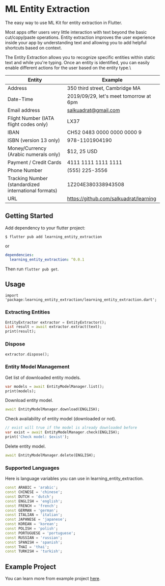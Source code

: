 # ML Entity Extraction

The easy way to use ML Kit for entity extraction in Flutter.

Most apps offer users very little interaction with text beyond the basic cut/copy/paste operations. Entity extraction improves the user experience inside your app by understanding text and allowing you to add helpful shortcuts based on context.

The Entity Extraction allows you to recognize specific entities within static text and while you're typing. Once an entity is identified, you can easily enable different actions for the user based on the entity type.\


| Entity | Example |
| --- | ----------- |
| Address | 350 third street, Cambridge MA |
| Date-Time | 2019/09/29, let's meet tomorrow at 6pm |
| Email address | salkuadrat@gmail.com |
| Flight Number (IATA flight codes only) | LX37 |
| IBAN | CH52 0483 0000 0000 0000 9 |
| ISBN (version 13 only) | 978-1101904190 |
| Money/Currency (Arabic numerals only) | $12, 25 USD |
| Payment / Credit Cards | 4111 1111 1111 1111 |
| Phone Number | (555) 225-3556 |
| Tracking Number (standardized international formats) | 1Z204E380338943508 |
| URL | https://github.com/salkuadrat/learning |


## Getting Started

Add dependency to your flutter project:

```
$ flutter pub add learning_entity_extraction
```

or

```yaml
dependencies:
  learning_entity_extraction: ^0.0.1
```

Then run `flutter pub get`.

## Usage

```
import 'package:learning_entity_extraction/learning_entity_extraction.dart';
```

### Extracting Entities

```dart
EntityExtractor extractor = EntityExtractor();
List result = await extractor.extract(text);
print(result);
```

### Dispose

```dart
extractor.dispose();
```

### Entity Model Management

Get list of downloaded entity models.

```dart
var models = await EntityModelManager.list();
print(models);
```

Download entity model.

```dart
await EntityModelManager.download(ENGLISH);
```

Check availability of entity model (downloaded or not).

```dart
// exist will true if the model is already downloaded before
var exist = await EntityModelManager.check(ENGLISH);
print('Check model: $exist');    
```

Delete entity model.

```dart
await EntityModelManager.delete(ENGLISH);
```

### Supported Languages

Here is language variables you can use in learning_entity_extraction.

```dart
const ARABIC = 'arabic';
const CHINESE = 'chinese';
const DUTCH = 'dutch';
const ENGLISH = 'english';
const FRENCH = 'french';
const GERMAN = 'german';
const ITALIAN = 'italian';
const JAPANESE = 'japanese';
const KOREAN = 'korean';
const POLISH = 'polish';
const PORTUGUESE = 'portuguese';
const RUSSIAN = 'russian';
const SPANISH = 'spanish';
const THAI = 'thai';
const TURKISH = 'turkish';
```

## Example Project

You can learn more from example project [here](example).